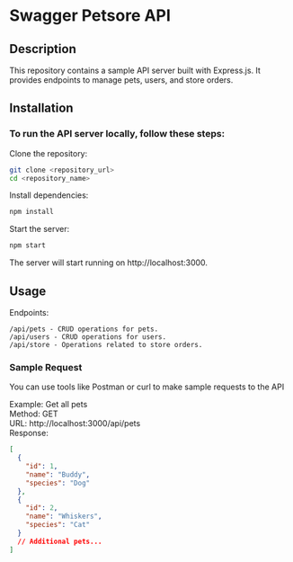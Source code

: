 # Swagger Petsore API

## Description

This repository contains a sample API server built with Express.js. It provides endpoints to manage pets, users, and store orders.

## Installation

### To run the API server locally, follow these steps:

Clone the repository:

```bash
git clone <repository_url>
cd <repository_name>
```

Install dependencies:

```javascript
npm install
```

Start the server:

```javascript
npm start
```

The server will start running on http://localhost:3000.

## Usage

Endpoints:

```
/api/pets - CRUD operations for pets.
/api/users - CRUD operations for users.
/api/store - Operations related to store orders.
```

### Sample Request

You can use tools like Postman or curl to make sample requests to the API

Example: Get all pets <br />
Method: GET <br />
URL: http://localhost:3000/api/pets <br />
Response: <br />

```json
[
  {
    "id": 1,
    "name": "Buddy",
    "species": "Dog"
  },
  {
    "id": 2,
    "name": "Whiskers",
    "species": "Cat"
  }
  // Additional pets...
]
```
